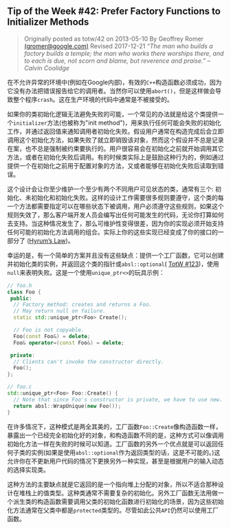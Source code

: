 ## Tip of the Week #42: Prefer Factory Functions to Initializer Methods

> Originally posted as totw/42 on 2013-05-10
> By Geoffrey Romer [(gromer@google.com)](mailto:gromer@google.com)
> Revised 2017-12-21
> *“The man who builds a factory builds a temple; the man who works there worships there, and to each is due, not scorn and blame, but reverence and praise.” – Calvin Coolidge*

在不允许异常的环境中(例如在Google内部)，有效的`C++`构造函数必须成功，因为它没有办法把错误报告给它的调用者。当然你可以使用`abort()`，但是这样做会导致整个程序`crash`。这在生产环境的代码中通常是不被接受的。

如果你的类初始化逻辑无法避免失败的可能，一个常见的办法就是给这个类提供一个`initializer`方法(也被称为"init method")，用来执行任何可能会失败的初始化工作，并通过返回值来通知调用者初始化失败。假设用户通常在构造完成后会立即调用这个初始化方法，如果失败了就立即销毁该对象，然而这个假设并不总是记录在案，也不总是强制被约束要执行的。用户很容易会在初始化之前就开始调用其它方法，或者在初始化失败后调用。有的时候类实际上是鼓励这种行为的，例如通过提供一个在初始化之前用于配置对象的方法，又或者能够在初始化失败后读取到错误。

这个设计会让你至少维护一个至少有两个不同用户可见状态的类，通常有三个: 初始化、未初始化和初始化失败。这样的设计工作需要很多规则要遵守，这个类的每一个方法都需要指定可以在哪些状态下被调用，用户必须遵守这些规则，如果这个规则失效了，那么客户端开发人员会编写出任何可能发生的代码，无论你打算如何去支持。当这种情况发生了，那么可维护性变得很差，因为你的实现必须开始支持任何可能的初始化方法调用的组合。实际上你的这些实现已经变成了你的接口的一部分了 ([Hyrum’s Law](https://hyrumslaw.com/))。

幸运的是，有一个简单的方案并且没有这些缺点：提供一个工厂函数，它可以创建并初始化类的实例，并返回这个类的指针或`absl::optional`( [TotW #123](https://abseil.io/tips/123))，使用`null`来表明失败。这是一个使用`unique_ptr<>`的玩具示例：

```c++
// foo.h
class Foo {
 public:
  // Factory method: creates and returns a Foo.
  // May return null on failure.
  static std::unique_ptr<Foo> Create();

  // Foo is not copyable.
  Foo(const Foo&) = delete;
  Foo& operator=(const Foo&) = delete;

 private:
  // Clients can't invoke the constructor directly.
  Foo();
};

// foo.c
std::unique_ptr<Foo> Foo::Create() {
  // Note that since Foo's constructor is private, we have to use new.
  return absl::WrapUnique(new Foo());
}
```

在许多情况下，这种模式是两全其美的，工厂函数`Foo::Create`像构造函数一样，暴露出一个已经完全初始化好的对象，和构造函数不同的是，这种方式可以像调用初始化方法一样在失败的时候可以知道。工厂函数的另外一个优点就是可以返回任何子类的实例(如果是使用`absl::optional`作为返回类型的话，这是不可能的。)这允许你在不更新用户代码的情况下更换另外一种实现，甚至是根据用户的输入动态的选择实现类。

这种方法的主要缺点就是它返回的是一个指向堆上分配的对象，所以不适合那种设计在堆栈上的值类型。这种类通常不需要复杂的初始化。另外工厂函数无法用做一个派生类的构造函数需要调用父类的初始化函数进行初始化的场景，因为这些初始化方法通常在父类中都是`protected`类型的。尽管如此公共`API`仍然可以使用工厂函数。